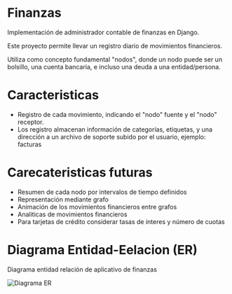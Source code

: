 # Finanzas
Implementación de administrador contable de finanzas en Django.

Este proyecto permite llevar un registro diario de movimientos financieros.

Utiliza como concepto fundamental "nodos", donde un nodo puede ser un bolsillo, una cuenta bancaria, e incluso una deuda a una entidad/persona.

# Caracteristicas

 - Registro de cada movimiento, indicando el "nodo" fuente y el "nodo" receptor.
 - Los registro almacenan información de categorías, etiquetas, y una dirección a un archivo de soporte subido por el usuario, ejemplo: facturas

# Carecateristicas futuras

 - Resumen de cada nodo por intervalos de tiempo definidos
 - Representación mediante grafo
 - Animación de los movimientos financieros entre grafos
 - Analiticas de movimientos financieros
 - Para tarjetas de crédito considerar tasas de interes y número de cuotas

# Diagrama Entidad-Eelacion (ER)

Diagrama entidad relación de aplicativo de finanzas

<img margin="auto" alt="Diagrama ER" src="https://i.imgur.com/3POnmHZ.png" />